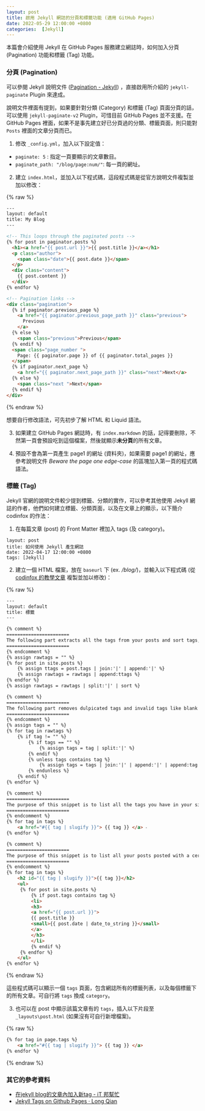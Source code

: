 ```yaml
---
layout: post
title: 啟用 Jekyll 網誌的分頁和標籤功能 (適用 GitHub Pages)
date: 2022-05-29 12:00:00 +0800
categories:  [Jekyll]
---
```


本篇會介紹使用 Jekyll 在 GitHub Pages 服務建立網誌時，如何加入分頁 (Pagination) 功能和標籤 (Tag) 功能。

### 分頁 (Pagination)

可以參閱 Jekyll 說明文件 ([Pagination - Jekyll](https://jekyllrb.com/docs/pagination/)) ，直接啟用所介紹的 `jekyll-paginate` Plugin 來達成。

說明文件裡面有提到，如果要針對分類 (Category) 和標籤 (Tag) 頁面分頁的話，可以使用 ` jekyll-paginate-v2 ` Plugin，可惜目前 GitHub Pages 並不支援。在 GitHub Pages 裡面，如果不是事先建立好已分頁過的分類、標籤頁面，則只能對 `Posts` 裡面的文章分頁而已。

1. 修改 `_config.yml`，加入以下設定值：

- `paginate: 5` : 指定一頁要顯示的文章數目。
- `paginate_path: "/blog/page:num/"`: 每一頁的網址。

2. 建立 `index.html`，並加入以下程式碼，這段程式碼是從官方說明文件複製並加以修改：

{% raw %}
``` html
---
layout: default
title: My Blog
---

<!-- This loops through the paginated posts -->
{% for post in paginator.posts %}
  <h1><a href="{{ post.url }}">{{ post.title }}</a></h1>
  <p class="author">
    <span class="date">{{ post.date }}</span>
  </p>
  <div class="content">
    {{ post.content }}
  </div>
{% endfor %}

<!-- Pagination links -->
<div class="pagination">
  {% if paginator.previous_page %}
    <a href="{{ paginator.previous_page_path }}" class="previous">
      Previous
    </a>
  {% else %}
    <span class="previous">Previous</span>
  {% endif %}
  <span class="page_number ">
    Page: {{ paginator.page }} of {{ paginator.total_pages }}
  </span>
  {% if paginator.next_page %}
    <a href="{{ paginator.next_page_path }}" class="next">Next</a>
  {% else %}
    <span class="next ">Next</span>
  {% endif %}
</div>
```
{% endraw %}

想要自行修改語法，可先初步了解 HTML 和 Liquid 語法。

3. 如果建立 GitHub Pages 網誌時，有 `index.markdown` 的話，記得要刪除，不然第一頁會預設吃到這個檔案，然後就顯示**未分頁**的所有文章。

4. 預設不會為第一頁產生 page1 的網址 (資料夾)，如果需要 page1 的網址，應參考說明文件 *Beware the page one edge-case* 的區塊加入第一頁的程式碼語法。

### 標籤 (Tag)

Jekyll 官網的說明文件較少提到標籤、分類的實作，可以參考其他使用 Jekyll 網誌的作者，他們如何建立標籤、分類頁面，以及在文章上的顯示，以下簡介 codinfox 的作法：

1. 在每篇文章 (post) 的 Front Matter 裡加入 tags (及 category)。

```
layout: post
title: 如何使用 Jekyll 產生網誌
date: 2022-04-17 12:00:00 +0800
tags: [Jekyll]
```

2. 建立一個 HTML 檔案，放在 `baseurl` 下 (ex. */blog/*)，並輸入以下程式碼 (從 [codinfox 的教學文章](https://codinfox.github.io/dev/2015/03/06/use-tags-and-categories-in-your-jekyll-based-github-pages/) 複製並加以修改)：

{% raw %}
``` html
---
layout: default
title: 標籤
---

{% comment %}
=======================
The following part extracts all the tags from your posts and sort tags, so that you do not need to manually collect your tags to a place.
=======================
{% endcomment %}
{% assign rawtags = "" %}
{% for post in site.posts %}
	{% assign ttags = post.tags | join:'|' | append:'|' %}
	{% assign rawtags = rawtags | append:ttags %}
{% endfor %}
{% assign rawtags = rawtags | split:'|' | sort %}

{% comment %}
=======================
The following part removes dulpicated tags and invalid tags like blank tag.
=======================
{% endcomment %}
{% assign tags = "" %}
{% for tag in rawtags %}
	{% if tag != "" %}
		{% if tags == "" %}
			{% assign tags = tag | split:'|' %}
		{% endif %}
		{% unless tags contains tag %}
			{% assign tags = tags | join:'|' | append:'|' | append:tag | split:'|' %}
		{% endunless %}
	{% endif %}
{% endfor %}

{% comment %}
=======================
The purpose of this snippet is to list all the tags you have in your site.
=======================
{% endcomment %}
{% for tag in tags %}
	<a href="#{{ tag | slugify }}"> {{ tag }} </a> ‧ 
{% endfor %}

{% comment %}
=======================
The purpose of this snippet is to list all your posts posted with a certain tag.
=======================
{% endcomment %}
{% for tag in tags %}
	<h2 id="{{ tag | slugify }}">{{ tag }}</h2>
	<ul>
	 {% for post in site.posts %}
		 {% if post.tags contains tag %}
		 <li>
		 <h3>
		 <a href="{{ post.url }}">
		 {{ post.title }}
		 <small>{{ post.date | date_to_string }}</small>
		 </a>
		 </h3>
		 </li>
		 {% endif %}
	 {% endfor %}
	</ul>
{% endfor %}
```
{% endraw %}

這些程式碼可以顯示一個 `tags` 頁面，包含網誌所有的標籤列表，以及每個標籤下的所有文章。可自行將 `tags` 換成 `category`。

3. 也可以在 post 中顯示該篇文章有的 `tags`，插入以下片段至 `_layouts\post.html` (如果沒有可自行新增檔案)。

{% raw %}
```html
{% for tag in page.tags %}
	<a href="#{{ tag | slugify }}"> {{ tag }} </a>
{% endfor %}
```
{% endraw %}

### 其它的參考資料
- [在jekyll blog的文章內加入新tag - iT 邦幫忙](https://ithelp.ithome.com.tw/articles/10210700)
- [Jekyll Tags on Github Pages · Long Qian](https://longqian.me/2017/02/09/github-jekyll-tag/)